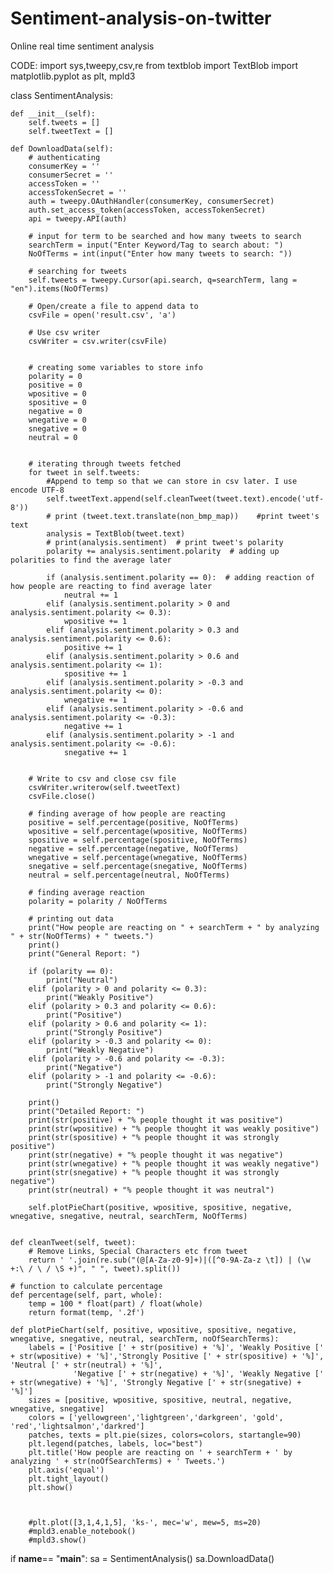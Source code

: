 # Sentiment-analysis-on-twitter
Online real time sentiment analysis

CODE:
import sys,tweepy,csv,re
from textblob import TextBlob
import matplotlib.pyplot as plt, mpld3

class SentimentAnalysis:

    def __init__(self):
        self.tweets = []
        self.tweetText = []

    def DownloadData(self):
        # authenticating
        consumerKey = ''
        consumerSecret = ''
        accessToken = ''
        accessTokenSecret = ''
        auth = tweepy.OAuthHandler(consumerKey, consumerSecret)
        auth.set_access_token(accessToken, accessTokenSecret)
        api = tweepy.API(auth)

        # input for term to be searched and how many tweets to search
        searchTerm = input("Enter Keyword/Tag to search about: ")
        NoOfTerms = int(input("Enter how many tweets to search: "))

        # searching for tweets
        self.tweets = tweepy.Cursor(api.search, q=searchTerm, lang = "en").items(NoOfTerms)

        # Open/create a file to append data to
        csvFile = open('result.csv', 'a')

        # Use csv writer
        csvWriter = csv.writer(csvFile)


        # creating some variables to store info
        polarity = 0
        positive = 0
        wpositive = 0
        spositive = 0
        negative = 0
        wnegative = 0
        snegative = 0
        neutral = 0


        # iterating through tweets fetched
        for tweet in self.tweets:
            #Append to temp so that we can store in csv later. I use encode UTF-8
            self.tweetText.append(self.cleanTweet(tweet.text).encode('utf-8'))
            # print (tweet.text.translate(non_bmp_map))    #print tweet's text
            analysis = TextBlob(tweet.text)
            # print(analysis.sentiment)  # print tweet's polarity
            polarity += analysis.sentiment.polarity  # adding up polarities to find the average later

            if (analysis.sentiment.polarity == 0):  # adding reaction of how people are reacting to find average later
                neutral += 1
            elif (analysis.sentiment.polarity > 0 and analysis.sentiment.polarity <= 0.3):
                wpositive += 1
            elif (analysis.sentiment.polarity > 0.3 and analysis.sentiment.polarity <= 0.6):
                positive += 1
            elif (analysis.sentiment.polarity > 0.6 and analysis.sentiment.polarity <= 1):
                spositive += 1
            elif (analysis.sentiment.polarity > -0.3 and analysis.sentiment.polarity <= 0):
                wnegative += 1
            elif (analysis.sentiment.polarity > -0.6 and analysis.sentiment.polarity <= -0.3):
                negative += 1
            elif (analysis.sentiment.polarity > -1 and analysis.sentiment.polarity <= -0.6):
                snegative += 1


        # Write to csv and close csv file
        csvWriter.writerow(self.tweetText)
        csvFile.close()

        # finding average of how people are reacting
        positive = self.percentage(positive, NoOfTerms)
        wpositive = self.percentage(wpositive, NoOfTerms)
        spositive = self.percentage(spositive, NoOfTerms)
        negative = self.percentage(negative, NoOfTerms)
        wnegative = self.percentage(wnegative, NoOfTerms)
        snegative = self.percentage(snegative, NoOfTerms)
        neutral = self.percentage(neutral, NoOfTerms)

        # finding average reaction
        polarity = polarity / NoOfTerms

        # printing out data
        print("How people are reacting on " + searchTerm + " by analyzing " + str(NoOfTerms) + " tweets.")
        print()
        print("General Report: ")

        if (polarity == 0):
            print("Neutral")
        elif (polarity > 0 and polarity <= 0.3):
            print("Weakly Positive")
        elif (polarity > 0.3 and polarity <= 0.6):
            print("Positive")
        elif (polarity > 0.6 and polarity <= 1):
            print("Strongly Positive")
        elif (polarity > -0.3 and polarity <= 0):
            print("Weakly Negative")
        elif (polarity > -0.6 and polarity <= -0.3):
            print("Negative")
        elif (polarity > -1 and polarity <= -0.6):
            print("Strongly Negative")

        print()
        print("Detailed Report: ")
        print(str(positive) + "% people thought it was positive")
        print(str(wpositive) + "% people thought it was weakly positive")
        print(str(spositive) + "% people thought it was strongly positive")
        print(str(negative) + "% people thought it was negative")
        print(str(wnegative) + "% people thought it was weakly negative")
        print(str(snegative) + "% people thought it was strongly negative")
        print(str(neutral) + "% people thought it was neutral")

        self.plotPieChart(positive, wpositive, spositive, negative, wnegative, snegative, neutral, searchTerm, NoOfTerms)


    def cleanTweet(self, tweet):
        # Remove Links, Special Characters etc from tweet
        return ' '.join(re.sub("(@[A-Za-z0-9]+)|([^0-9A-Za-z \t]) | (\w +:\ / \ / \S +)", " ", tweet).split())

    # function to calculate percentage
    def percentage(self, part, whole):
        temp = 100 * float(part) / float(whole)
        return format(temp, '.2f')

    def plotPieChart(self, positive, wpositive, spositive, negative, wnegative, snegative, neutral, searchTerm, noOfSearchTerms):
        labels = ['Positive [' + str(positive) + '%]', 'Weakly Positive [' + str(wpositive) + '%]','Strongly Positive [' + str(spositive) + '%]', 'Neutral [' + str(neutral) + '%]',
                  'Negative [' + str(negative) + '%]', 'Weakly Negative [' + str(wnegative) + '%]', 'Strongly Negative [' + str(snegative) + '%]']
        sizes = [positive, wpositive, spositive, neutral, negative, wnegative, snegative]
        colors = ['yellowgreen','lightgreen','darkgreen', 'gold', 'red','lightsalmon','darkred']
        patches, texts = plt.pie(sizes, colors=colors, startangle=90)
        plt.legend(patches, labels, loc="best")
        plt.title('How people are reacting on ' + searchTerm + ' by analyzing ' + str(noOfSearchTerms) + ' Tweets.')
        plt.axis('equal')
        plt.tight_layout()
        plt.show()
        
        
        
        #plt.plot([3,1,4,1,5], 'ks-', mec='w', mew=5, ms=20)
        #mpld3.enable_notebook()
        #mpld3.show()



if __name__== "__main__":
    sa = SentimentAnalysis()
    sa.DownloadData()
